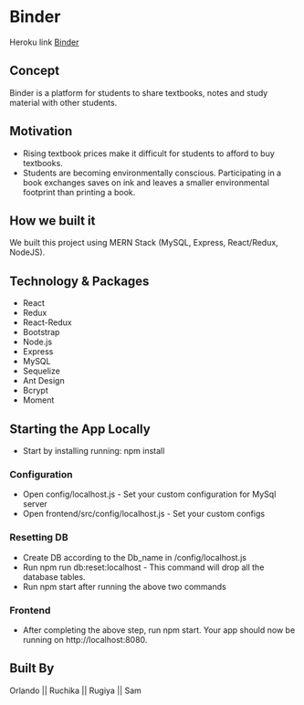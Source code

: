 # Binder 
Heroku link <a href="https://obscure-ridge-40329.herokuapp.com/">Binder</a>

## Concept
Binder is a platform for students to share textbooks, notes and study material with other students. 

## Motivation
* Rising textbook prices make it difficult for students to afford to buy textbooks.
* Students are becoming environmentally conscious. Participating in a book exchanges saves on ink and leaves a smaller environmental footprint than printing a book.

## How we built it
We built this project using MERN Stack (MySQL, Express, React/Redux, NodeJS).

## Technology & Packages
* React
* Redux
* React-Redux
* Bootstrap
* Node.js
* Express
* MySQL
* Sequelize
* Ant Design
* Bcrypt
* Moment

## Starting the App Locally
* Start by installing running: npm install

### Configuration
* Open config/localhost.js - Set your custom configuration for MySql server
* Open frontend/src/config/localhost.js - Set your custom configs

### Resetting DB
* Create DB according to the Db_name in /config/localhost.js
* Run npm run db:reset:localhost - This command will drop all the database tables.
* Run npm start after running the above two commands

### Frontend
* After completing the above step, run npm start. Your app should now be running on http://localhost:8080.

## Built By
Orlando || Ruchika || Rugiya || Sam 


